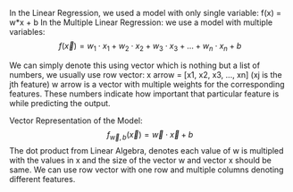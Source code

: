 In the Linear Regression, we used a model with only single variable: f(x) = w*x + b
In the Multiple Linear Regression: we use a model with multiple variables: $$f(\vec{x}) = w_1 \cdot x_1 + w_2 \cdot x_2 + w_3 \cdot x_3 + \dots + w_n \cdot x_n + b$$

We can simply denote this using vector which is nothing but a list of numbers, we usually use row vector: x arrow = [x1, x2, x3, ..., xn] (xj is the jth feature)
w arrow is a vector with multiple weights for the corresponding features. These numbers indicate how important that particular feature is while predicting the output.

Vector Representation of the Model: $$f_{\vec{w}, b}(\vec{x}) = \vec{w} \cdot \vec{x} + b$$
The dot product from Linear Algebra, denotes each value of w is multipled with the values in x and the size of the vector w and vector x should be same. We can use row vector with one row and multiple columns denoting different features.
